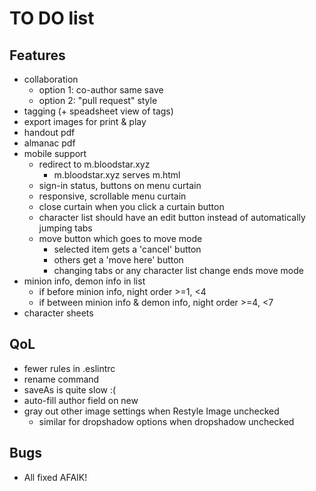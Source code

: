# TO DO list

## Features

- collaboration
  - option 1: co-author same save
  - option 2: "pull request" style
- tagging (+ speadsheet view of tags)
- export images for print & play
- handout pdf
- almanac pdf
- mobile support
  - redirect to m.bloodstar.xyz
    - m.bloodstar.xyz serves m.html
  - sign-in status, buttons on menu curtain
  - responsive, scrollable menu curtain
  - close curtain when you click a curtain button
  - character list should have an edit button instead of automatically jumping tabs
  - move button which goes to move mode
    - selected item gets a 'cancel' button
    - others get a 'move here' button
    - changing tabs or any character list change ends move mode
- minion info, demon info in list
  - if before minion info, night order >=1, <4
  - if between minion info & demon info, night order >=4, <7
- character sheets

## QoL

- fewer rules in .eslintrc
- rename command
- saveAs is quite slow :(
- auto-fill author field on new
- gray out other image settings when Restyle Image unchecked
  - similar for dropshadow options when dropshadow unchecked

## Bugs

- All fixed AFAIK!
